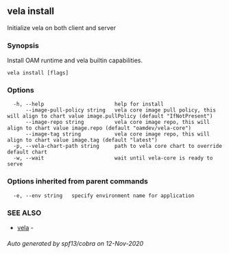 ## vela install

Initialize vela on both client and server

### Synopsis

Install OAM runtime and vela builtin capabilities.

```
vela install [flags]
```

### Options

```
  -h, --help                       help for install
      --image-pull-policy string   vela core image pull policy, this will align to chart value image.pullPolicy (default "IfNotPresent")
      --image-repo string          vela core image repo, this will align to chart value image.repo (default "oamdev/vela-core")
      --image-tag string           vela core image repo, this will align to chart value image.tag (default "latest")
  -p, --vela-chart-path string     path to vela core chart to override default chart
  -w, --wait                       wait until vela-core is ready to serve
```

### Options inherited from parent commands

```
  -e, --env string   specify environment name for application
```

### SEE ALSO

* [vela](vela.md)	 - 

###### Auto generated by spf13/cobra on 12-Nov-2020
